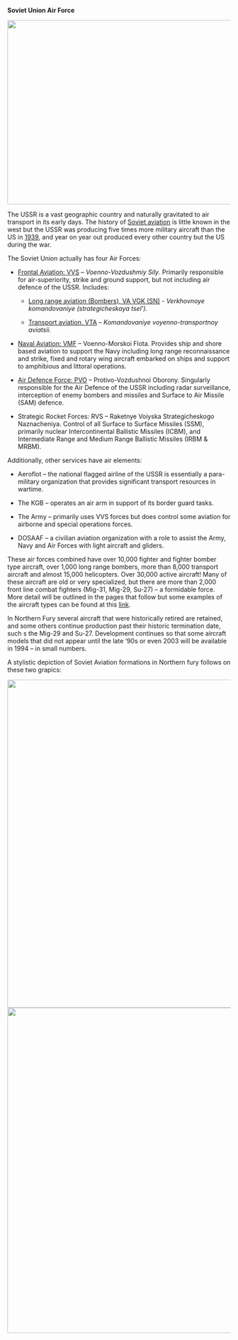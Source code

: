 **Soviet Union Air Force**

<img src="/assets\images\warsaw\su\air\media\image1.jpeg" style="width:6.5in;height:4.32708in" />

The USSR is a vast geographic country and naturally gravitated to air
transport in its early days. The history of [Soviet
aviation](https://www.centennialofflight.net/essay/Commercial_Aviation/soviet_air/Tran17.htm)
is little known in the west but the USSR was producing five times more
military aircraft than the US in
[1939](https://en.wikipedia.org/wiki/World_War_II_aircraft_production),
and year on year out produced every other country but the US during the
war.

The Soviet Union actually has four Air Forces:

-   [Frontal Aviation: VVS](http://northernfury.us/warsaw/su/air/vvs/) –
    *Voenno-Vozdushmiy Sily*. Primarily responsible for air-superiority,
    strike and ground support, but not including air defence of the
    USSR. Includes:

    -   [Long range aviation (Bombers), VA VGK
        (SN)](http://northernfury.us/warsaw/su/air/vgk/) - *Verkhovnoye
        komandovaniye (strategicheskaya tsel').*

    -   [Transport aviation,
        VTA](http://northernfury.us/warsaw/su/air/vta/) – *Komandovaniye
        voyenno-transportnoy aviatsii.*

-   [Naval Aviation: VMF](http://northernfury.us/warsaw/su/air/naval/) –
    Voenno-Morskoi Flota. Provides ship and shore based aviation to
    support the Navy including long range reconnaissance and strike,
    fixed and rotary wing aircraft embarked on ships and support to
    amphibious and littoral operations.

-   [Air Defence Force: PVO](http://northernfury.us/warsaw/su/air/pvo/)
    – Protivo-Vozdushnoi Oborony. Singularly responsible for the Air
    Defence of the USSR including radar surveillance, interception of
    enemy bombers and missiles and Surface to Air Missile (SAM) defence.

-   Strategic Rocket Forces: RVS – Raketnye Voiyska Strategicheskogo
    Naznacheniya. Control of all Surface to Surface Missiles (SSM),
    primarily nuclear Intercontinental Ballistic Missiles (ICBM), and
    Intermediate Range and Medium Range Ballistic Missiles (IRBM &
    MRBM).

Additionally, other services have air elements:

-   Aeroflot – the national flagged airline of the USSR is essentially a
    para-military organization that provides significant transport
    resources in wartime.

-   The KGB – operates an air arm in support of its border guard tasks.

-   The Army – primarily uses VVS forces but does control some aviation
    for airborne and special operations forces.

-   DOSAAF – a civilian aviation organization with a role to assist the
    Army, Navy and Air Forces with light aircraft and gliders.

These air forces combined have over 10,000 fighter and fighter bomber
type aircraft, over 1,000 long range bombers, more than 8,000 transport
aircraft and almost 15,000 helicopters. Over 30,000 active aircraft!
Many of these aircraft are old or very specialized, but there are more
than 2,000 front line combat fighters (Mig-31, Mig-29, Su-27) – a
formidable force. More detail will be outlined in the pages that follow
but some examples of the aircraft types can be found at this
[link](https://www.militaryfactory.com/aircraft/cold-war-soviet-aircraft.asp).

In Northern Fury several aircraft that were historically retired are
retained, and some others continue production past their historic
termination date, such s the Mig-29 and Su-27. Development continues so
that some aircraft models that did not appear until the late ‘90s or
even 2003 will be available in 1994 – in small numbers.

A stylistic depiction of Soviet Aviation formations in Northern fury
follows on these two grapics:

<img src="/assets\images\warsaw\su\air\media\image2.png" style="width:10.76042in;height:7.69792in" />

<img src="/assets\images\warsaw\su\air\media\image3.png" style="width:11.60417in;height:7.63542in" />
